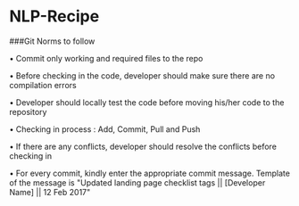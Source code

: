 # NLP-Recipe

###Git Norms to follow

• Commit only working and required files to the repo

• Before checking in the code, developer should make sure there are no compilation errors

• Developer should locally test the code before moving his/her code to the repository

• Checking in process : Add, Commit, Pull and Push

• If there are any conflicts, developer should resolve the conflicts before checking in

• For every commit, kindly enter the appropriate commit message. Template of the message is "Updated landing page checklist tags || [Developer Name] || 12 Feb 2017" 
